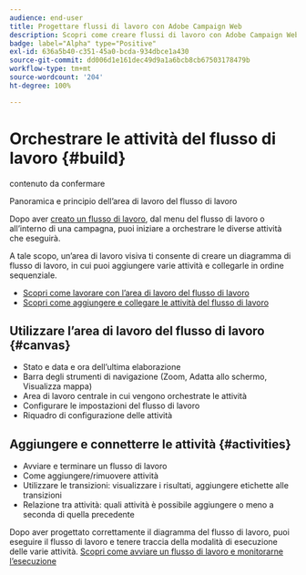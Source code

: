```yaml
---
audience: end-user
title: Progettare flussi di lavoro con Adobe Campaign Web
description: Scopri come creare flussi di lavoro con Adobe Campaign Web
badge: label="Alpha" type="Positive"
exl-id: 636a5b40-c351-45a0-bcda-934dbce1a430
source-git-commit: dd006d1e161dec49d9a1a6bcb8cb67503178479b
workflow-type: tm+mt
source-wordcount: '204'
ht-degree: 100%

---
```


# Orchestrare le attività del flusso di lavoro {#build}

contenuto da confermare

Panoramica e principio dell’area di lavoro del flusso di lavoro


Dopo aver [creato un flusso di lavoro](create-workflow.md), dal menu del flusso di lavoro o all’interno di una campagna, puoi iniziare a orchestrare le diverse attività che eseguirà.

A tale scopo, un’area di lavoro visiva ti consente di creare un diagramma di flusso di lavoro, in cui puoi aggiungere varie attività e collegarle in ordine sequenziale.

* [Scopri come lavorare con l’area di lavoro del flusso di lavoro](#canvas)
* [Scopri come aggiungere e collegare le attività del flusso di lavoro](#activities)

## Utilizzare l’area di lavoro del flusso di lavoro {#canvas}

* Stato e data e ora dell’ultima elaborazione
* Barra degli strumenti di navigazione (Zoom, Adatta allo schermo, Visualizza mappa)
* Area di lavoro centrale in cui vengono orchestrate le attività
* Configurare le impostazioni del flusso di lavoro
* Riquadro di configurazione delle attività

## Aggiungere e connetterre le attività {#activities}

* Avviare e terminare un flusso di lavoro
* Come aggiungere/rimuovere attività
* Utilizzare le transizioni: visualizzare i risultati, aggiungere etichette alle transizioni
* Relazione tra attività: quali attività è possibile aggiungere o meno a seconda di quella precedente

Dopo aver progettato correttamente il diagramma del flusso di lavoro, puoi eseguire il flusso di lavoro e tenere traccia della modalità di esecuzione delle varie attività. [Scopri come avviare un flusso di lavoro e monitorarne l’esecuzione](start-monitor-workflows.md)